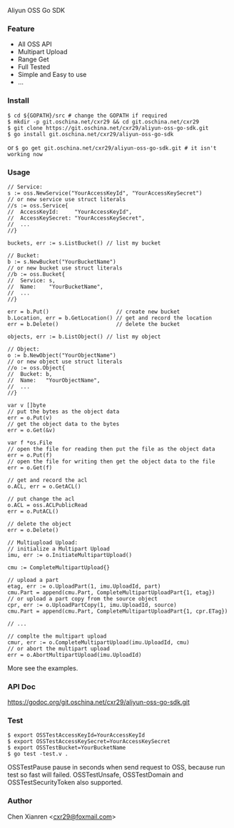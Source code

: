 Aliyun OSS Go SDK

### Feature
- All OSS API
- Multipart Upload
- Range Get
- Full Tested
- Simple and Easy to use
- ...

### Install
```
$ cd ${GOPATH}/src # change the GOPATH if required
$ mkdir -p git.oschina.net/cxr29 && cd git.oschina.net/cxr29
$ git clone https://git.oschina.net/cxr29/aliyun-oss-go-sdk.git
$ go install git.oschina.net/cxr29/aliyun-oss-go-sdk
```
or
```$ go get git.oschina.net/cxr29/aliyun-oss-go-sdk.git # it isn't working now```

### Usage
```
// Service:
s := oss.NewService("YourAccessKeyId", "YourAccessKeySecret")
// or new service use struct literals
//s := oss.Service{
//	AccessKeyId:     "YourAccessKeyId",
//	AccessKeySecret: "YourAccessKeySecret",
//	...
//}

buckets, err := s.ListBucket() // list my bucket

// Bucket:
b := s.NewBucket("YourBucketName")
// or new bucket use struct literals
//b := oss.Bucket{
//	Service: s,
//	Name:    "YourBucketName",
//	...
//}

err = b.Put()                     // create new bucket
b.Location, err = b.GetLocation() // get and record the location
err = b.Delete()                  // delete the bucket

objects, err := b.ListObject() // list my object

// Object:
o := b.NewObject("YourObjectName")
// or new object use struct literals
//o := oss.Object{
//	Bucket: b,
//	Name:   "YourObjectName",
//	...
//}

var v []byte
// put the bytes as the object data
err = o.Put(v)
// get the object data to the bytes
err = o.Get(&v)

var f *os.File
// open the file for reading then put the file as the object data
err = o.Put(f)
// open the file for writing then get the object data to the file
err = o.Get(f)

// get and record the acl
o.ACL, err = o.GetACL()

// put change the acl
o.ACL = oss.ACLPublicRead
err = o.PutACL()

// delete the object
err = o.Delete()

// Multiupload Upload:
// initialize a Multipart Upload
imu, err := o.InitiateMultipartUpload()

cmu := CompleteMultipartUpload{}

// upload a part
etag, err := o.UploadPart(1, imu.UploadId, part)
cmu.Part = append(cmu.Part, CompleteMultipartUploadPart{1, etag})
// or upload a part copy from the source object
cpr, err := o.UploadPartCopy(1, imu.UploadId, source)
cmu.Part = append(cmu.Part, CompleteMultipartUploadPart{1, cpr.ETag})

// ...

// complte the multipart upload
cmur, err := o.CompleteMultipartUpload(imu.UploadId, cmu)
// or abort the multipart upload
err = o.AbortMultipartUpload(imu.UploadId)
```
More see the examples.

### API Doc
https://godoc.org/git.oschina.net/cxr29/aliyun-oss-go-sdk.git

### Test
```
$ export OSSTestAccessKeyId=YourAccessKeyId
$ export OSSTestAccessKeySecret=YourAccessKeySecret
$ export OSSTestBucket=YourBucketName
$ go test -test.v .
```
OSSTestPause pause in seconds when send request to OSS, because run test so fast will failed.
OSSTestUnsafe, OSSTestDomain and OSSTestSecurityToken also supported.

### Author
Chen Xianren &lt;cxr29@foxmail.com&gt;
